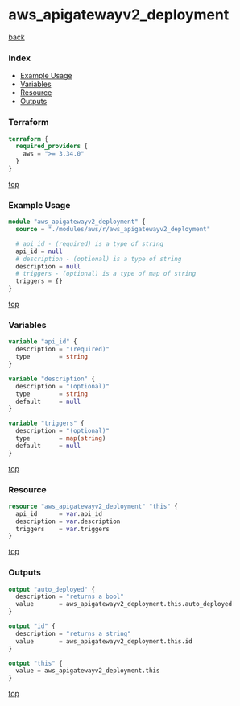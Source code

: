 # aws_apigatewayv2_deployment

[back](../aws.md)

### Index

- [Example Usage](#example-usage)
- [Variables](#variables)
- [Resource](#resource)
- [Outputs](#outputs)

### Terraform

```terraform
terraform {
  required_providers {
    aws = ">= 3.34.0"
  }
}
```

[top](#index)

### Example Usage

```terraform
module "aws_apigatewayv2_deployment" {
  source = "./modules/aws/r/aws_apigatewayv2_deployment"

  # api_id - (required) is a type of string
  api_id = null
  # description - (optional) is a type of string
  description = null
  # triggers - (optional) is a type of map of string
  triggers = {}
}
```

[top](#index)

### Variables

```terraform
variable "api_id" {
  description = "(required)"
  type        = string
}

variable "description" {
  description = "(optional)"
  type        = string
  default     = null
}

variable "triggers" {
  description = "(optional)"
  type        = map(string)
  default     = null
}
```

[top](#index)

### Resource

```terraform
resource "aws_apigatewayv2_deployment" "this" {
  api_id      = var.api_id
  description = var.description
  triggers    = var.triggers
}
```

[top](#index)

### Outputs

```terraform
output "auto_deployed" {
  description = "returns a bool"
  value       = aws_apigatewayv2_deployment.this.auto_deployed
}

output "id" {
  description = "returns a string"
  value       = aws_apigatewayv2_deployment.this.id
}

output "this" {
  value = aws_apigatewayv2_deployment.this
}
```

[top](#index)